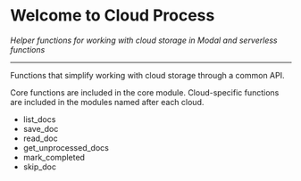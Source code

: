 # Welcome to Cloud Process

_Helper functions for working with cloud storage in Modal and serverless functions_

---

Functions that simplify working with cloud storage through a common API.

Core functions are included in the core module. Cloud-specific functions are included in the modules named after each cloud.

- list_docs
- save_doc
- read_doc
- get_unprocessed_docs
- mark_completed
- skip_doc